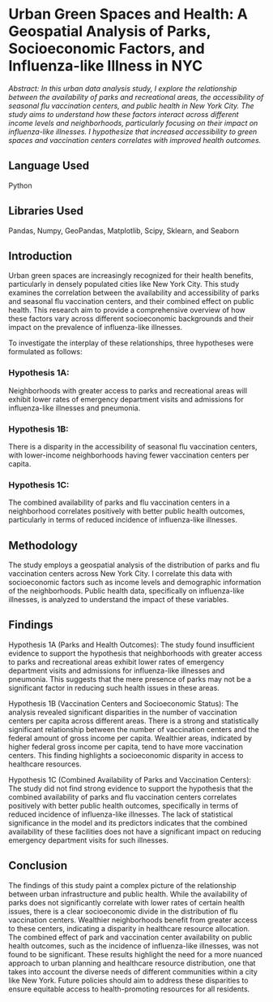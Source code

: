 # Urban Green Spaces and Health: A Geospatial Analysis of Parks, Socioeconomic Factors, and Influenza-like Illness in NYC

*Abstract: In this urban data analysis study, I explore the relationship between the availability of parks and recreational areas, the accessibility of seasonal flu vaccination centers, and public health in New York City. The study aims to understand how these factors interact across different income levels and neighborhoods, particularly focusing on their impact on influenza-like illnesses. I hypothesize that increased accessibility to green spaces and vaccination centers correlates with improved health outcomes.*

## Language Used
Python

## Libraries Used
Pandas, Numpy, GeoPandas, Matplotlib, Scipy, Sklearn, and Seaborn

## Introduction
Urban green spaces are increasingly recognized for their health benefits, particularly in densely populated cities like New York City. This study examines the correlation between the availability and accessibility of parks and seasonal flu vaccination centers, and their combined effect on public health. This research aim to provide a comprehensive overview of how these factors vary across different socioeconomic backgrounds and their impact on the prevalence of influenza-like illnesses.

To investigate the interplay of these relationships, three hypotheses were formulated as follows:
### Hypothesis 1A:
Neighborhoods with greater access to parks and recreational areas will exhibit lower rates of emergency department visits and admissions for influenza-like illnesses and pneumonia.

### Hypothesis 1B:
There is a disparity in the accessibility of seasonal flu vaccination centers, with lower-income neighborhoods having fewer vaccination centers per capita.

### Hypothesis 1C:
The combined availability of parks and flu vaccination centers in a neighborhood correlates positively with better public health outcomes, particularly in terms of reduced incidence of influenza-like illnesses.

## Methodology
The study employs a geospatial analysis of the distribution of parks and flu vaccination centers across New York City. I correlate this data with socioeconomic factors such as income levels and demographic information of the neighborhoods. Public health data, specifically on influenza-like illnesses, is analyzed to understand the impact of these variables.

## Findings
Hypothesis 1A (Parks and Health Outcomes): The study found insufficient evidence to support the hypothesis that neighborhoods with greater access to parks and recreational areas exhibit lower rates of emergency department visits and admissions for influenza-like illnesses and pneumonia. This suggests that the mere presence of parks may not be a significant factor in reducing such health issues in these areas.

Hypothesis 1B (Vaccination Centers and Socioeconomic Status): The analysis revealed significant disparities in the number of vaccination centers per capita across different areas. There is a strong and statistically significant relationship between the number of vaccination centers and the federal amount of gross income per capita. Wealthier areas, indicated by higher federal gross income per capita, tend to have more vaccination centers. This finding highlights a socioeconomic disparity in access to healthcare resources.

Hypothesis 1C (Combined Availability of Parks and Vaccination Centers): The study did not find strong evidence to support the hypothesis that the combined availability of parks and flu vaccination centers correlates positively with better public health outcomes, specifically in terms of reduced incidence of influenza-like illnesses. The lack of statistical significance in the model and its predictors indicates that the combined availability of these facilities does not have a significant impact on reducing emergency department visits for such illnesses.

## Conclusion
The findings of this study paint a complex picture of the relationship between urban infrastructure and public health. While the availability of parks does not significantly correlate with lower rates of certain health issues, there is a clear socioeconomic divide in the distribution of flu vaccination centers. Wealthier neighborhoods benefit from greater access to these centers, indicating a disparity in healthcare resource allocation. The combined effect of park and vaccination center availability on public health outcomes, such as the incidence of influenza-like illnesses, was not found to be significant. These results highlight the need for a more nuanced approach to urban planning and healthcare resource distribution, one that takes into account the diverse needs of different communities within a city like New York. Future policies should aim to address these disparities to ensure equitable access to health-promoting resources for all residents.
